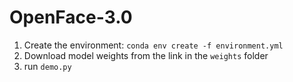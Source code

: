 # OpenFace-3.0
1. Create the environment: `conda env create -f environment.yml`
2. Download model weights from the link in the `weights` folder
3. run `demo.py`
